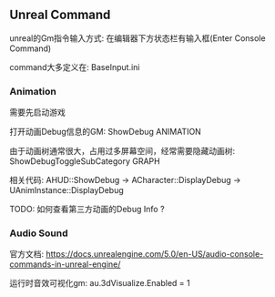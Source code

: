 ## Unreal Command

unreal的Gm指令输入方式: 在编辑器下方状态栏有输入框(Enter Console Command)

command大多定义在: BaseInput.ini

### Animation

需要先启动游戏

打开动画Debug信息的GM: ShowDebug ANIMATION

由于动画树通常很大，占用过多屏幕空间，经常需要隐藏动画树: ShowDebugToggleSubCategory GRAPH

相关代码: AHUD::ShowDebug -> ACharacter::DisplayDebug -> UAnimInstance::DisplayDebug

TODO: 如何查看第三方动画的Debug Info ?

### Audio Sound

官方文档: https://docs.unrealengine.com/5.0/en-US/audio-console-commands-in-unreal-engine/

运行时音效可视化gm: au.3dVisualize.Enabled = 1
